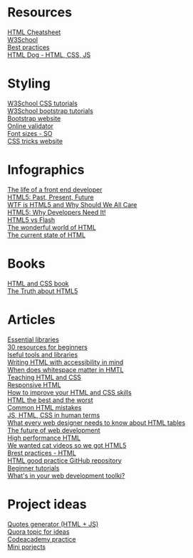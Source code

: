 # Resources 

<a href ="http://www.simplehtmlguide.com/cheatsheet.php"> HTML Cheatsheet </a> <br>
<a href = "https://www.w3schools.com/html/default.asp">  W3School </a><br>
<a href = "https://code.tutsplus.com/tutorials/30-html-best-practices-for-beginners--net-4957"> Best practices </a> <br>
<a href = "http://htmldog.com"> HTML Dog - HTML, CSS, JS </a> <br>
# Styling 
<a href = "https://www.w3schools.com/css/"> W3School CSS tutorials </a> <br>
<a href = "https://www.w3schools.com/bootstrap/default.asp"> W3School bootstrap tutorials</a> <br>
<a href = "https://getbootstrap.com"> Bootstrap website </a> <br>
<a href = "https://validator.w3.org/#validate_by_uri+with_options"> Online validator </a> <br>
<a href = "https://stackoverflow.com/questions/8726843/should-i-be-using-absolute-font-sizes-small-medium-large-et-al"> Font sizes - SO </a> <br>
<a href = "https://css-tricks.com"> CSS tricks website </a> <br>

# Infographics
<a href = "http://www.skilledup.com/articles/life-front-end-web-developer-infographic"> The life of a front end developer </a> <br>
<a href = "http://www.dotcominfoway.com/blog/dot-com-infoway-releases-html5-infographic"> HTML5: Past, Present, Future </a>  <br>
<a href = "https://visual.ly/community/infographic/technology/wtf-html5-and-why-should-we-all-care"> WTF is HTML5 and Why Should We All Care </a>  <br>
<a href = "https://visual.ly/community/infographic/technology/html5-why-developers-need-it"> HTML5: Why Developers Need It! </a>  <br>
<a href = "http://www.onemorelevel.com/html-5-vs-flash-games/"> HTML5 vs Flash </a> <br>
<a href = "http://www.htmlgoodies.com/html5/the-wonderful-world-of-html5.html#fbid=efuC3Ux-9h3"> The wonderful world of 
HTML </a> <br>
<a href = "https://visual.ly/community/infographic/technology/current-state-html5"> The current state of HTML </a>
 <br>
# Books
<a href = "http://www.htmlandcssbook.com"> HTML and CSS book</a> <br>
<a href = "https://www.amazon.com/Truth-About-HTML5-Web-Designers/dp/1479158569/"> The Truth about HTML5 </a> <br>

# Articles
<a href ="https://medium.com/wd-tips-tricks/essential-html-css-and-javascript-tools-and-libraries-bbd39b4ed7a"> Essential libraries</a> <br>
<a href = "https://medium.com/wd-tips-tricks/30-html-css-resources-for-beginners-4e4d0af4b44b"> 30 resources for beginners </a> <br>
<a href = "https://medium.com/web-development-zone/amazingly-useful-html-css-and-javascript-tools-and-libraries-d73b10fbae29"> Iseful tools and libraries </a> <br>
<a href = "https://medium.com/alistapart/writing-html-with-accessibility-in-mind-a62026493412"> Writing HTML with accessibility in mind </a> <br>
<a href = "https://medium.com/@patrickbrosset/when-does-white-space-matter-in-html-b90e8a7cdd33"> When does whitespace matter in HMTL </a> <br>
<a href = "https://medium.com/@tanya/teaching-html-and-css-f93fb1c960e7"> Teaching HTML and CSS </a> <br>
<a href = "https://medium.com/@Code_Analysis/responsive-html-tutorial-36163533ca54"> Responsive HTML</a> <br>
<a href = "https://medium.com/@shayhowe/how-to-improve-your-html-css-skills-be7097245d2a">How to improve your HTML and CSS skills </a> <br>
<a href = "https://mondaynote.com/bloated-html-the-best-and-the-worse-cac6eb06496d"> HTML the best and the worst</a> <br>
<a href = "https://medium.com/@joelennon/common-html-mistakes-de28db16b964"> Common HTML mistakes </a> <br>
<a href = "https://medium.com/@narrowd/html-css-js-in-human-terms-36f0b4c35f6d"> JS, HTML, CSS in human terms </a> <br>
<a href = "https://medium.com/@AlexDevero/what-every-web-designer-needs-to-know-about-html-tables-d02278c364da"> What every web designer needs to know about HTML tables</a> <br>
<a href = "https://medium.com/dev-rocket/components-the-future-of-html-development-f692b5b6e22b"> The future of web development</a> <br>
<a href = "https://medium.com/sam-dutton/high-performance-html-d40262388f29"> High performance HTML</a> <br>
<a href = "https://medium.com/@janusboye/we-wanted-cat-videos-so-we-got-html5-4be1f93257d2"> We wanted cat videos so we got HTML5 </a> <br>
<a href = "https://www.webpagefx.com/blog/web-design/20-html-best-practices-you-should-follow/"> Brest practices - HTML </a> <br>
<a href = "https://github.com/hail2u/html-best-practices"> HTML good practice GitHub repository </a> <br>
<a href = "http://www.skilledup.com/articles/free-beginner-html-tutorials"> Beginner tutorials </a> <br>
<a href = "http://www.skilledup.com/articles/whats-in-your-web-development-toolkit-launch-academy"> What's in your web development toolki? </a> <br>

# Project ideas

<a href = "https://medium.freecodecamp.com/creating-a-bare-bones-quote-generator-with-javascript-and-html-for-absolute-beginners-5264e1725f08"> Quotes generator (HTML + JS)</a> <br>
<a href = "https://www.quora.com/What-are-some-good-HTML-projects-for-beginning-programmers"> Quora topic for ideas </a> <br>
<a href = "https://www.codecademy.com/en/tracks/projects"> Codeacademy practice </a> <br>
<a href = "http://1000projects.org/mini-projects-for-cse-using-html.html"> Mini porjects </a> <br>
